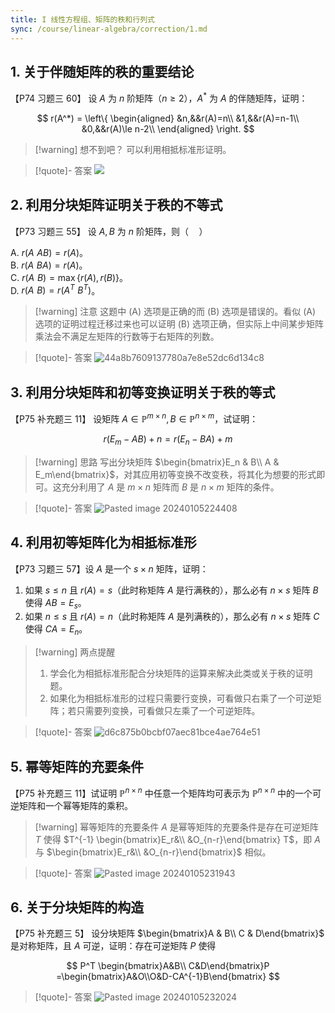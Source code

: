 ```yaml
---
title: I 线性方程组、矩阵的秩和行列式
sync: /course/linear-algebra/correction/1.md
---
```


## 1. 关于伴随矩阵的秩的重要结论

【P74 习题三 60】 设 $A$ 为 $n$ 阶矩阵（$n\ge 2$），$A^*$ 为 $A$ 的伴随矩阵，证明：

$$
r(A^*) = \left\{ \begin{aligned}
&n,&&r(A)=n\\
&1,&&r(A)=n-1\\
&0,&&r(A)\le n-2\\
\end{aligned} \right.
$$

> [!warning] 想不到吧？
> 可以利用相抵标准形证明。

> [!quote]- 答案
> ![](https://img.memset0.cn/2024/02/19/fUjtzqhb.png)

## 2. 利用分块矩阵证明关于秩的不等式

【P73 习题三 55】 设 $A,B$ 为 $n$ 阶矩阵，则（$\quad$）

A. $r(A\,\, AB)=r(A)$。  
B. $r(A\,\, BA)=r(A)$。  
C. $r(A\,\, B) = \max\{r(A),r(B)\}$。  
D. $r(A\,\,B)=r(A^T\,\,B^T)$。

> [!warning] 注意
> 这题中 (A) 选项是正确的而 (B) 选项是错误的。看似 (A) 选项的证明过程迁移过来也可以证明 (B) 选项正确，但实际上中间某步矩阵乘法会不满足左矩阵的行数等于右矩阵的列数。

> [!quote]- 答案
> ![44a8b7609137780a7e8e52dc6d134c8](https://img.memset0.cn/2024/02/08/n7ANH4KO.jpg)

## 3. 利用分块矩阵和初等变换证明关于秩的等式

【P75 补充题三 11】 设矩阵 $A\in \mathbb P^{m\times n},\, B \in \mathbb P^{n\times m}$，试证明：

$$
r(E_m - AB) + n = r(E_n-BA) + m
$$

> [!warning] 思路
> 写出分块矩阵 $\begin{bmatrix}E_n & B\\ A & E_m\end{bmatrix}$，对其应用初等变换不改变秩，将其化为想要的形式即可。这充分利用了 $A$ 是 $m\times n$ 矩阵而 $B$ 是 $n\times m$ 矩阵的条件。

> [!quote]- 答案
> ![Pasted image 20240105224408](https://img.memset0.cn/2024/02/08/aFMggbUo.png)

## 4. 利用初等矩阵化为相抵标准形

【P73 习题三 57】设 $A$ 是一个 $s\times n$ 矩阵，证明：

1. 如果 $s\le n$ 且 $r(A)=s$（此时称矩阵 $A$ 是行满秩的），那么必有 $n\times s$ 矩阵 $B$ 使得 $AB=E_s$。
2. 如果 $n\le s$ 且 $r(A)=n$（此时称矩阵 $A$ 是列满秩的），那么必有 $n\times s$ 矩阵 $C$ 使得 $CA = E_n$。

> [!warning] 两点提醒
>
> 1.  学会化为相抵标准形配合分块矩阵的运算来解决此类或关于秩的证明题。
> 2.  如果化为相抵标准形的过程只需要行变换，可看做只右乘了一个可逆矩阵；若只需要列变换，可看做只左乘了一个可逆矩阵。

> [!quote]- 答案
> ![d6c875b0bcbf07aec81bce4ae764e51](https://img.memset0.cn/2024/02/08/8UUbXV6F.jpg)

## 5. 幂等矩阵的充要条件

【P75 补充题三 11】试证明 $\mathbb P^{n\times n}$ 中任意一个矩阵均可表示为 $\mathbb P^{n \times n}$ 中的一个可逆矩阵和一个幂等矩阵的乘积。

> [!warning] 幂等矩阵的充要条件
> $A$ 是幂等矩阵的充要条件是存在可逆矩阵 $T$ 使得 $T^{-1} \begin{bmatrix}E_r&\\ &O_{n-r}\end{bmatrix} T$，即 $A$ 与 $\begin{bmatrix}E_r&\\ &O_{n-r}\end{bmatrix}$ 相似。

> [!quote]- 答案
> ![Pasted image 20240105231943](https://img.memset0.cn/2024/02/08/emQQNlDC.png)

## 6. 关于分块矩阵的构造

【P75 补充题三 5】 设分块矩阵 $\begin{bmatrix}A & B\\ C & D\end{bmatrix}$ 是对称矩阵，且 $A$ 可逆，证明：存在可逆矩阵 $P$ 使得

$$
P^T \begin{bmatrix}A&B\\ C&D\end{bmatrix}P
=\begin{bmatrix}A&O\\O&D-CA^{-1}B\end{bmatrix}
$$

> [!quote]- 答案
> ![Pasted image 20240105232024](https://img.memset0.cn/2024/02/08/Y7hWUPGN.png)

